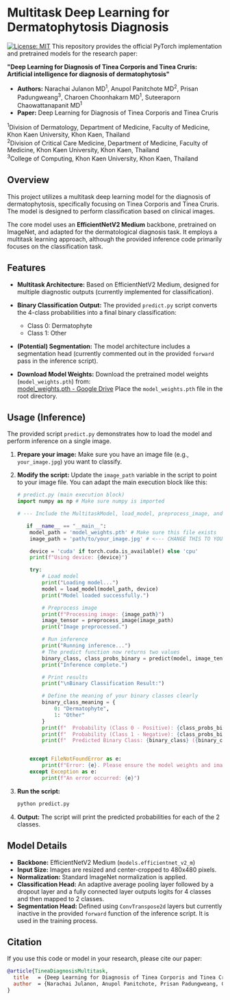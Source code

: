 # Multitask Deep Learning for Dermatophytosis Diagnosis

[![License: MIT](https://img.shields.io/badge/License-MIT-yellow.svg)](https://opensource.org/licenses/MIT) This repository provides the official PyTorch implementation and pretrained models for the research paper:

**"Deep Learning for Diagnosis of Tinea Corporis and Tinea Cruris: Artificial intelligence for diagnosis of dermatophytosis"**

* **Authors:** Narachai Julanon MD<sup>1</sup>, Anupol Panitchote MD<sup>2</sup>, Prisan Padungweang<sup>3</sup>, Charoen Choonhakarn MD<sup>1</sup>, Suteeraporn Chaowattanapanit MD<sup>1</sup>
* **Paper:** Deep Learning for Diagnosis of Tinea Corporis and Tinea Cruris

<sup>1</sup>Division of Dermatology, Department of Medicine, Faculty of Medicine, Khon Kaen University, Khon Kaen, Thailand \
<sup>2</sup>Division of Critical Care Medicine, Department of Medicine, Faculty of Medicine, Khon Kaen University, Khon Kaen, Thailand \
<sup>3</sup>College of Computing, Khon Kaen University, Khon Kaen, Thailand


## Overview

This project utilizes a multitask deep learning model for the diagnosis of dermatophytosis, specifically focusing on Tinea Corporis and Tinea Cruris. The model is designed to perform classification based on clinical images.

The core model uses an **EfficientNetV2 Medium** backbone, pretrained on ImageNet, and adapted for the dermatological diagnosis task. It employs a multitask learning approach, although the provided inference code primarily focuses on the classification task.

## Features

* **Multitask Architecture:** Based on EfficientNetV2 Medium, designed for multiple diagnostic outputs (currently implemented for classification).
* **Binary Classification Output:** The provided `predict.py` script converts the 4-class probabilities into a final binary classification:
    * Class 0: Dermatophyte
    * Class 1: Other
* **(Potential) Segmentation:** The model architecture includes a segmentation head (currently commented out in the provided `forward` pass in the inference script). 

* **Download Model Weights:**
    Download the pretrained model weights (`model_weights.pth`) from:  
    [model_weights.pth - Google Drive](https://drive.google.com/file/d/1HmNw-HUnVZiwWpCZKOltnD_gHjHUI0aL/view?usp=drive_link)
    Place the `model_weights.pth` file in the root directory.

## Usage (Inference)

The provided script `predict.py` demonstrates how to load the model and perform inference on a single image.

1.  **Prepare your image:** Make sure you have an image file (e.g., `your_image.jpg`) you want to classify.
2.  **Modify the script:** Update the `image_path` variable in the script to point to your image file. You can adapt the main execution block like this:

    ```python
    # predict.py (main execution block)
    import numpy as np # Make sure numpy is imported

    # --- Include the MultitaskModel, load_model, preprocess_image, and predict functions here ---

       if __name__ == "__main__":
        model_path = 'model_weights.pth' # Make sure this file exists
        image_path = 'path/to/your_image.jpg' # <--- CHANGE THIS TO YOUR IMAGE PATH

        device = 'cuda' if torch.cuda.is_available() else 'cpu'
        print(f"Using device: {device}")

        try:
            # Load model
            print("Loading model...")
            model = load_model(model_path, device)
            print("Model loaded successfully.")

            # Preprocess image
            print(f"Processing image: {image_path}")
            image_tensor = preprocess_image(image_path)
            print("Image preprocessed.")

            # Run inference
            print("Running inference...")
            # The predict function now returns two values
            binary_class, class_probs_binary = predict(model, image_tensor, device)
            print("Inference complete.")

            # Print results
            print("\nBinary Classification Result:")

            # Define the meaning of your binary classes clearly
            binary_class_meaning = {
                0: "Dermatophyte", 
                1: "Other"
            }
            print(f"  Probability (Class 0 - Positive): {class_probs_binary[0]:.4f}")
            print(f"  Probability (Class 1 - Negative): {class_probs_binary[1]:.4f}")
            print(f"  Predicted Binary Class: {binary_class} ({binary_class_meaning[binary_class]})")


        except FileNotFoundError as e:
            print(f"Error: {e}. Please ensure the model weights and image file exist at the specified paths.")
        except Exception as e:
            print(f"An error occurred: {e}")
    ```

3.  **Run the script:**
    ```bash
    python predict.py
    ```

4.  **Output:** The script will print the predicted probabilities for each of the 2 classes.

## Model Details

* **Backbone:** EfficientNetV2 Medium (`models.efficientnet_v2_m`)
* **Input Size:** Images are resized and center-cropped to 480x480 pixels.
* **Normalization:** Standard ImageNet normalization is applied.
* **Classification Head:** An adaptive average pooling layer followed by a dropout layer and a fully connected layer outputs logits for 4 classes and then mapped to 2 classes.
* **Segmentation Head:** Defined using `ConvTranspose2d` layers but currently inactive in the provided `forward` function of the inference script. It is used in the training process.

## Citation

If you use this code or model in your research, please cite our paper:

```bibtex
@article{TineaDiagnosisMultitask, 
  title   = {Deep Learning for Diagnosis of Tinea Corporis and Tinea Cruris},
  author  = {Narachai Julanon, Anupol Panitchote, Prisan Padungweang, Charoen Choonhakarn, Suteeraporn Chaowattanapanit},
}
